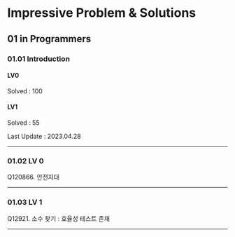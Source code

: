 # Impressive Problem & Solutions

## 01 in Programmers
### 01.01 Introduction
#### LV0
 Solved : 100
#### LV1
 Solved : 55

Last Update : 2023.04.28

---
### 01.02 LV 0 

Q120866. 안전지대

---
### 01.03 LV 1
Q12921. 소수 찾기 : 효율성 테스트 존재

---
